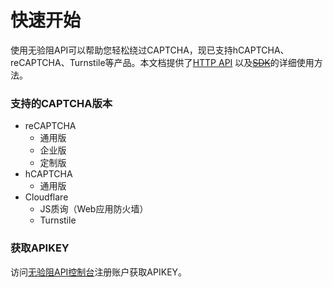 # 快速开始

>
使用无验阻API可以帮助您轻松绕过CAPTCHA，现已支持hCAPTCHA、reCAPTCHA、Turnstile等产品。本文档提供了[HTTP API](/zh-cn/#)
以及~~[SDK](/zh-cn/quickstart)~~的详细使用方法。

### 支持的CAPTCHA版本

+ reCAPTCHA
    + 通用版
    + 企业版
    + 定制版
+ hCAPTCHA
    + 通用版
+ Cloudflare
    + JS质询（Web应用防火墙）
    + Turnstile

### 获取APIKEY

访问[无验阻API控制台](https://console.captchabypass.net/#/)注册账户获取APIKEY。